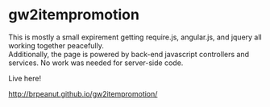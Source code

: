 # gw2itempromotion
This is mostly a small expirement getting require.js, angular.js, and jquery all working together peacefully.  
Additionally, the page is powered by back-end javascript controllers and services.  No work was needed for server-side code.

Live here!

http://brpeanut.github.io/gw2itempromotion/
